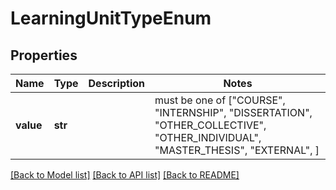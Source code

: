 # LearningUnitTypeEnum


## Properties
Name | Type | Description | Notes
------------ | ------------- | ------------- | -------------
**value** | **str** |  |  must be one of ["COURSE", "INTERNSHIP", "DISSERTATION", "OTHER_COLLECTIVE", "OTHER_INDIVIDUAL", "MASTER_THESIS", "EXTERNAL", ]

[[Back to Model list]](../README.md#documentation-for-models) [[Back to API list]](../README.md#documentation-for-api-endpoints) [[Back to README]](../README.md)


